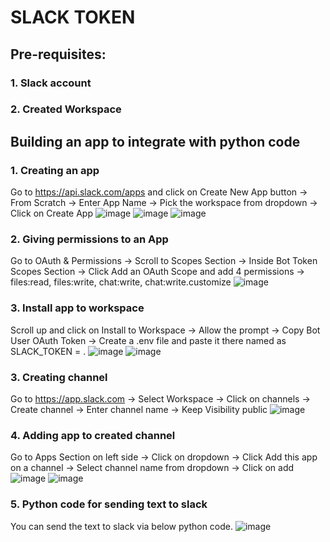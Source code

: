 # SLACK TOKEN

## Pre-requisites:

### 1. Slack account
### 2. Created Workspace

## Building an app to integrate with python code

### 1. Creating an app
Go to https://api.slack.com/apps and click on Create New App button -> From Scratch -> Enter App Name -> Pick the workspace from dropdown -> Click on Create App
![image](https://github.com/grabbysingh/assignment/assets/32235433/6bac9478-432c-45fa-848f-48a00d173936)
![image](https://github.com/grabbysingh/assignment/assets/32235433/1a5dac07-1479-4ba1-ba6d-ae6be4d70126)
![image](https://github.com/grabbysingh/assignment/assets/32235433/1f2a2bb8-4309-4178-89db-def99e8964fd)

### 2. Giving permissions to an App
Go to OAuth & Permissions -> Scroll to Scopes Section -> Inside Bot Token Scopes Section -> Click Add an OAuth Scope and add 4 permissions -> files:read, files:write, chat:write, chat:write.customize
![image](https://github.com/grabbysingh/assignment/assets/32235433/7249e424-f77f-4431-a1b7-215351ee6449)

### 3. Install app to workspace
Scroll up and click on Install to Workspace -> Allow the prompt -> Copy Bot User OAuth Token -> Create a .env file and paste it there named as SLACK_TOKEN = <token>.
![image](https://github.com/grabbysingh/assignment/assets/32235433/c014f942-02e4-4627-8b96-d32ffa127ddb)
![image](https://github.com/grabbysingh/assignment/assets/32235433/28489b72-80eb-43c2-8702-78dd7955b35d)

### 3. Creating channel
Go to https://app.slack.com -> Select Workspace -> Click on channels -> Create channel -> Enter channel name -> Keep Visibility public
![image](https://github.com/grabbysingh/assignment/assets/32235433/4fd5f55d-4f5b-4d5b-bec1-9cf0c00063e8)

### 4. Adding app to created channel
Go to Apps Section on left side -> Click on dropdown -> Click Add this app on a channel -> Select channel name from dropdown -> Click on add
![image](https://github.com/grabbysingh/assignment/assets/32235433/8ba903b2-4d00-49fe-bed9-a83c0d795975)
![image](https://github.com/grabbysingh/assignment/assets/32235433/7eadec3c-4a9c-4537-b855-83661caff9c9)

### 5. Python code for sending text to slack
You can send the text to slack via below python code.
![image](https://github.com/grabbysingh/assignment/assets/32235433/e31edda4-a7b9-4825-9916-32e6525eb33c)
